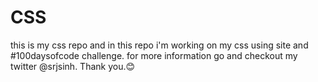 # CSS
this is my css repo and in this repo i'm working on my css using site and #100daysofcode challenge.
for more information go and checkout my twitter @srjsinh. Thank you.😊
